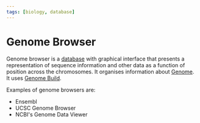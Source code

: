 ```yaml
---
tags: [biology, database]
---
```


# Genome Browser

Genome browser is a [database](202308152100.md) with graphical interface that
presents a representation of sequence information and other data as a function
of position across the chromosomes. It organises information about
[Genome](202308152055.md). It uses [Genome Build](202308152143.md).

Examples of genome browsers are:
- Ensembl
- UCSC Genome Browser
- NCBI's Genome Data Viewer
